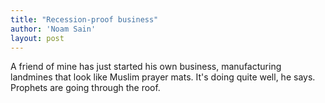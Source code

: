 ```yaml
---
title: "Recession-proof business"
author: 'Noam Sain'
layout: post
---
```


A friend of mine has just started his own business, manufacturing landmines that look like Muslim prayer mats. It's doing quite well, he says. Prophets are going through the roof.